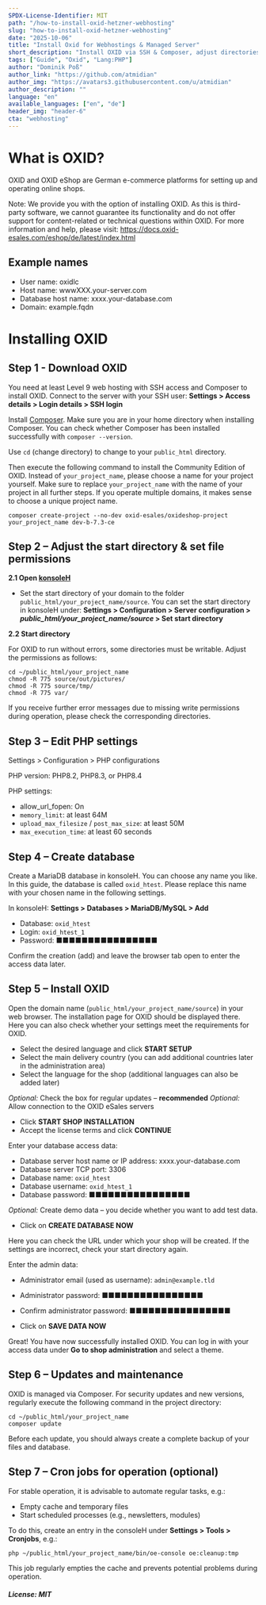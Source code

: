 ```yaml
---
SPDX-License-Identifier: MIT
path: "/how-to-install-oxid-hetzner-webhosting"
slug: "how-to-install-oxid-hetzner-webhosting"
date: "2025-10-06"
title: "Install Oxid for Webhostings & Managed Server"
short_description: "Install OXID via SSH & Composer, adjust directories/permissions, set up PHP & database, complete installation of the shop in the browser."
tags: ["Guide", "Oxid", "Lang:PHP"]
author: "Dominik Poß"
author_link: "https://github.com/atmidian"
author_img: "https://avatars3.githubusercontent.com/u/atmidian"
author_description: ""
language: "en"
available_languages: ["en", "de"]
header_img: "header-6"
cta: "webhosting"
---
```


# What is OXID?

OXID and OXID eShop are German e-commerce platforms for setting up and operating online shops.  

Note:
We provide you with the option of installing OXID. As this is third-party software, we cannot guarantee its functionality and do not offer support for content-related or technical questions within OXID.
For more information and help, please visit:  https://docs.oxid-esales.com/eshop/de/latest/index.html

## Example names
- User name: oxidlc
- Host name: wwwXXX.your-server.com
- Database host name: xxxx.your-database.com
- Domain: example.fqdn

# Installing OXID

## Step 1 - Download OXID

You need at least Level 9 web hosting with SSH access and Composer to install OXID.
Connect to the server with your SSH user:
**Settings > Access details > Login details > SSH login**

Install [Composer](https://docs.hetzner.com/konsoleh/server-management/faq/installation-of-common-software#composer).
Make sure you are in your home directory when installing Composer.
You can check whether Composer has been installed successfully with `composer --version`.

Use `cd` (change directory) to change to your `public_html` directory.

Then execute the following command to install the Community Edition of OXID. Instead of `your_project_name`, please choose a name for your project yourself.
Make sure to replace `your_project_name` with the name of your project in all further steps.
If you operate multiple domains, it makes sense to choose a unique project name.

```
composer create-project --no-dev oxid-esales/oxideshop-project your_project_name dev-b-7.3-ce
```

## Step 2 – Adjust the start directory & set file permissions

**2.1 Open [konsoleH](https://accounts.hetzner.com/login)**

* Set the start directory of your domain to the folder `public_html/your_project_name/source`.
  You can set the start directory in konsoleH under:
  **Settings > Configuration > Server configuration > *public_html/your_project_name/source* > Set start directory**

**2.2 Start directory**

For OXID to run without errors, some directories must be writable. Adjust the permissions as follows:

```
cd ~/public_html/your_project_name
chmod -R 775 source/out/pictures/
chmod -R 775 source/tmp/
chmod -R 775 var/
```

If you receive further error messages due to missing write permissions during operation, please check the corresponding directories.

## Step 3 – Edit PHP settings

Settings > Configuration > PHP configurations

PHP version:
PHP8.2, PHP8.3, or PHP8.4

PHP settings:

* allow_url_fopen: On
* `memory_limit`: at least 64M
* `upload_max_filesize` / `post_max_size`: at least 50M
* `max_execution_time`: at least 60 seconds

## Step 4 – Create database

Create a MariaDB database in konsoleH. You can choose any name you like. In this guide, the database is called `oxid_htest`. Please replace this name with your chosen name in the following settings.

In konsoleH:
**Settings > Databases > MariaDB/MySQL > Add**

* Database: `oxid_htest`
* Login: `oxid_htest_1`
* Password: ■■■■■■■■■■■■■■■■

Confirm the creation (add) and leave the browser tab open to enter the access data later.

## Step 5 – Install OXID

Open the domain name (`public_html/your_project_name/source`) in your web browser. The installation page for OXID should be displayed there.
Here you can also check whether your settings meet the requirements for OXID.

* Select the desired language and click **START SETUP**
* Select the main delivery country (you can add additional countries later in the administration area)
* Select the language for the shop (additional languages can also be added later)

*Optional:* Check the box for regular updates – **recommended**
*Optional:* Allow connection to the OXID eSales servers

* Click **START SHOP INSTALLATION**
* Accept the license terms and click **CONTINUE**

Enter your database access data:

* Database server host name or IP address: xxxx.your-database.com
* Database server TCP port: 3306
* Database name: `oxid_htest`
* Database username: `oxid_htest_1`
* Database password: ■■■■■■■■■■■■■■■■

*Optional:* Create demo data – you decide whether you want to add test data.

* Click on **CREATE DATABASE NOW**

Here you can check the URL under which your shop will be created. If the settings are incorrect, check your start directory again.

Enter the admin data:

* Administrator email (used as username): `admin@example.tld`

* Administrator password: ■■■■■■■■■■■■■■■■

* Confirm administrator password: ■■■■■■■■■■■■■■■■

* Click on **SAVE DATA NOW**

Great! You have now successfully installed OXID. You can log in with your access data under **Go to shop administration** and select a theme.

## Step 6 – Updates and maintenance

OXID is managed via Composer. For security updates and new versions, regularly execute the following command in the project directory:

```
cd ~/public_html/your_project_name
composer update
```

Before each update, you should always create a complete backup of your files and database.

## Step 7 – Cron jobs for operation (optional)

For stable operation, it is advisable to automate regular tasks, e.g.:

* Empty cache and temporary files
* Start scheduled processes (e.g., newsletters, modules)

To do this, create an entry in the consoleH under **Settings > Tools > Cronjobs**, e.g.:

```
php ~/public_html/your_project_name/bin/oe-console oe:cleanup:tmp
```

This job regularly empties the cache and prevents potential problems during operation.

##### License: MIT
<!--
Contributor's Certificate of Origin
By making a contribution to this project, I certify that:
(a) The contribution was created in whole or in part by me and I have
the right to submit it under the license indicated in the file; or
(b) The contribution is based upon previous work that, to the best of my
knowledge, is covered under an appropriate license and I have the
right under that license to submit that work with modifications,
whether created in whole or in part by me, under the same license
(unless I am permitted to submit under a different license), as
indicated in the file; or
(c) The contribution was provided directly to me by some other person
who certified (a), (b) or (c) and I have not modified it.
(d) I understand and agree that this project and the contribution are
public and that a record of the contribution (including all personal
information I submit with it, including my sign-off) is maintained
indefinitely and may be redistributed consistent with this project
or the license(s) involved.
Signed-off-by: Dominik Poß <admin@dposs.de>
-->
